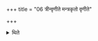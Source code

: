 +++
title = "06 त्रीन्वृणीते मन्त्रकृतो वृणीते"

+++

<details><summary>थिते</summary>

6. “He mentions three (R̥ṣi-ancestors); he mentions three (R̥ṣis who are the) composers of sacred formulae; he mentions the Mantra-composers in accordance with the R̥ṣis - thus is known (from a Brāhmaṇa-text).  
</details>
